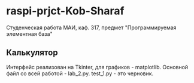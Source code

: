 # raspi-prjct-Kob-Sharaf
Студенческая работа МАИ, каф. 317, предмет "Программируемая элементная база"

## Калькулятор
Интерфейс реализован на Tkinter, для графиков - matplotlib.
Основной файл со всей работой - lab_2.py.
test_1.py - это черновик.
